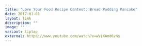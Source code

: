 ```yaml
---
title: "Love Your Food Recipe Contest: Bread Pudding Pancake"
date: 2017-01-01
layout: link
description: ""
image: ""
variant: tiptap
external: https://www.youtube.com/watch?v=wViXAmd6vNs
---
```

